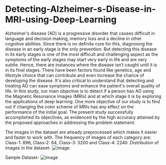 # Detecting-Alzheimer-s-Disease-in-MRI-using-Deep-Learning
Alzheimer's disease (AD) is a progressive disorder that causes difficult in language and decision making, memory loss and a decline in other cognitive abilities. Since there is no definite cure for this, diagnosing the disease in an early stage is the only prevention. But detecting this disease in its early stages is one of the most difficult and challenging aspect as the symptoms of the early stages may start very early in life and are very subtle. Hence, there are instances where the disease isn’t caught until it is in its final stages. There have been factors found like genetics, age and lifestyle choice that can contribute and even increase the chance of developing the disease. It's also critical to understand that detecting and treating AD can ease symptoms and enhance the patient's overall quality of life. In this study, our main objective is to detect if a person has AD using the Magnetic Resonance Images (MRIs) and at which stage it is by exploring the applications of deep learning. One more objective of our study is to find out if changing the color scheme of MRIs has any effect on the performance of the initial goal. The present study successfully accomplished its objectives, as evidenced by the high accuracy attained by the proposed approaches in addressing the problem statement.

The images in the dataset are already preprocessed which makes it easier and faster to work with. The frequency of images of each category are: Class-1: 896, Class-2: 64, Class-3: 3200 and Class-4: 2240. 
Distribution of images in the dataset-
![image](https://github.com/Prajwal-Gupta/Detecting-Alzheimer-s-Disease-in-MRI-using-Deep-Learning/assets/61011807/abbf7168-33a5-4bcb-a027-c1b3fe3baee4)

Sample Dataset-
![image](https://github.com/Prajwal-Gupta/Detecting-Alzheimer-s-Disease-in-MRI-using-Deep-Learning/assets/61011807/714cbd59-a9d9-4b25-9d83-76a908b70fe9)




